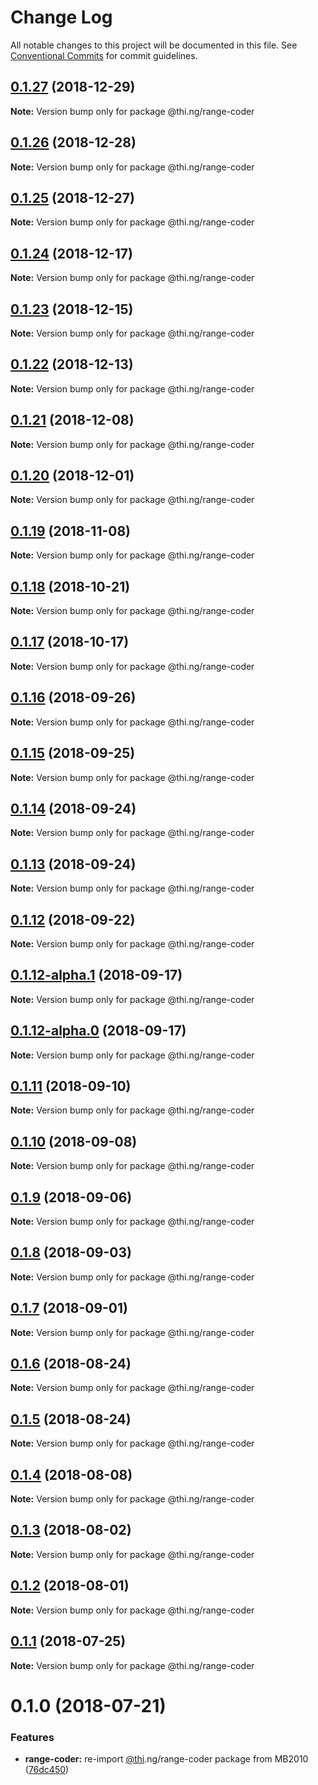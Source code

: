 # Change Log

All notable changes to this project will be documented in this file.
See [Conventional Commits](https://conventionalcommits.org) for commit guidelines.

## [0.1.27](https://github.com/thi-ng/umbrella/compare/@thi.ng/range-coder@0.1.26...@thi.ng/range-coder@0.1.27) (2018-12-29)

**Note:** Version bump only for package @thi.ng/range-coder





## [0.1.26](https://github.com/thi-ng/umbrella/compare/@thi.ng/range-coder@0.1.25...@thi.ng/range-coder@0.1.26) (2018-12-28)

**Note:** Version bump only for package @thi.ng/range-coder





## [0.1.25](https://github.com/thi-ng/umbrella/compare/@thi.ng/range-coder@0.1.24...@thi.ng/range-coder@0.1.25) (2018-12-27)

**Note:** Version bump only for package @thi.ng/range-coder





## [0.1.24](https://github.com/thi-ng/umbrella/compare/@thi.ng/range-coder@0.1.23...@thi.ng/range-coder@0.1.24) (2018-12-17)

**Note:** Version bump only for package @thi.ng/range-coder





## [0.1.23](https://github.com/thi-ng/umbrella/compare/@thi.ng/range-coder@0.1.22...@thi.ng/range-coder@0.1.23) (2018-12-15)

**Note:** Version bump only for package @thi.ng/range-coder





## [0.1.22](https://github.com/thi-ng/umbrella/compare/@thi.ng/range-coder@0.1.21...@thi.ng/range-coder@0.1.22) (2018-12-13)

**Note:** Version bump only for package @thi.ng/range-coder





## [0.1.21](https://github.com/thi-ng/umbrella/compare/@thi.ng/range-coder@0.1.20...@thi.ng/range-coder@0.1.21) (2018-12-08)

**Note:** Version bump only for package @thi.ng/range-coder





## [0.1.20](https://github.com/thi-ng/umbrella/compare/@thi.ng/range-coder@0.1.19...@thi.ng/range-coder@0.1.20) (2018-12-01)

**Note:** Version bump only for package @thi.ng/range-coder





## [0.1.19](https://github.com/thi-ng/umbrella/compare/@thi.ng/range-coder@0.1.18...@thi.ng/range-coder@0.1.19) (2018-11-08)

**Note:** Version bump only for package @thi.ng/range-coder





## [0.1.18](https://github.com/thi-ng/umbrella/compare/@thi.ng/range-coder@0.1.17...@thi.ng/range-coder@0.1.18) (2018-10-21)

**Note:** Version bump only for package @thi.ng/range-coder





## [0.1.17](https://github.com/thi-ng/umbrella/compare/@thi.ng/range-coder@0.1.16...@thi.ng/range-coder@0.1.17) (2018-10-17)

**Note:** Version bump only for package @thi.ng/range-coder





<a name="0.1.16"></a>
## [0.1.16](https://github.com/thi-ng/umbrella/compare/@thi.ng/range-coder@0.1.15...@thi.ng/range-coder@0.1.16) (2018-09-26)

**Note:** Version bump only for package @thi.ng/range-coder





<a name="0.1.15"></a>
## [0.1.15](https://github.com/thi-ng/umbrella/compare/@thi.ng/range-coder@0.1.14...@thi.ng/range-coder@0.1.15) (2018-09-25)

**Note:** Version bump only for package @thi.ng/range-coder





<a name="0.1.14"></a>
## [0.1.14](https://github.com/thi-ng/umbrella/compare/@thi.ng/range-coder@0.1.13...@thi.ng/range-coder@0.1.14) (2018-09-24)

**Note:** Version bump only for package @thi.ng/range-coder





<a name="0.1.13"></a>
## [0.1.13](https://github.com/thi-ng/umbrella/compare/@thi.ng/range-coder@0.1.12...@thi.ng/range-coder@0.1.13) (2018-09-24)

**Note:** Version bump only for package @thi.ng/range-coder





<a name="0.1.12"></a>
## [0.1.12](https://github.com/thi-ng/umbrella/compare/@thi.ng/range-coder@0.1.12-alpha.1...@thi.ng/range-coder@0.1.12) (2018-09-22)

**Note:** Version bump only for package @thi.ng/range-coder





<a name="0.1.12-alpha.1"></a>
## [0.1.12-alpha.1](https://github.com/thi-ng/umbrella/compare/@thi.ng/range-coder@0.1.12-alpha.0...@thi.ng/range-coder@0.1.12-alpha.1) (2018-09-17)

**Note:** Version bump only for package @thi.ng/range-coder





<a name="0.1.12-alpha.0"></a>
## [0.1.12-alpha.0](https://github.com/thi-ng/umbrella/compare/@thi.ng/range-coder@0.1.11...@thi.ng/range-coder@0.1.12-alpha.0) (2018-09-17)

**Note:** Version bump only for package @thi.ng/range-coder





<a name="0.1.11"></a>
## [0.1.11](https://github.com/thi-ng/umbrella/compare/@thi.ng/range-coder@0.1.10...@thi.ng/range-coder@0.1.11) (2018-09-10)

**Note:** Version bump only for package @thi.ng/range-coder





<a name="0.1.10"></a>
## [0.1.10](https://github.com/thi-ng/umbrella/compare/@thi.ng/range-coder@0.1.9...@thi.ng/range-coder@0.1.10) (2018-09-08)

**Note:** Version bump only for package @thi.ng/range-coder





<a name="0.1.9"></a>
## [0.1.9](https://github.com/thi-ng/umbrella/compare/@thi.ng/range-coder@0.1.8...@thi.ng/range-coder@0.1.9) (2018-09-06)




**Note:** Version bump only for package @thi.ng/range-coder

<a name="0.1.8"></a>
## [0.1.8](https://github.com/thi-ng/umbrella/compare/@thi.ng/range-coder@0.1.7...@thi.ng/range-coder@0.1.8) (2018-09-03)




**Note:** Version bump only for package @thi.ng/range-coder

<a name="0.1.7"></a>
## [0.1.7](https://github.com/thi-ng/umbrella/compare/@thi.ng/range-coder@0.1.6...@thi.ng/range-coder@0.1.7) (2018-09-01)




**Note:** Version bump only for package @thi.ng/range-coder

<a name="0.1.6"></a>
## [0.1.6](https://github.com/thi-ng/umbrella/compare/@thi.ng/range-coder@0.1.5...@thi.ng/range-coder@0.1.6) (2018-08-24)




**Note:** Version bump only for package @thi.ng/range-coder

<a name="0.1.5"></a>
## [0.1.5](https://github.com/thi-ng/umbrella/compare/@thi.ng/range-coder@0.1.4...@thi.ng/range-coder@0.1.5) (2018-08-24)




**Note:** Version bump only for package @thi.ng/range-coder

<a name="0.1.4"></a>
## [0.1.4](https://github.com/thi-ng/umbrella/compare/@thi.ng/range-coder@0.1.3...@thi.ng/range-coder@0.1.4) (2018-08-08)




**Note:** Version bump only for package @thi.ng/range-coder

<a name="0.1.3"></a>
## [0.1.3](https://github.com/thi-ng/umbrella/compare/@thi.ng/range-coder@0.1.2...@thi.ng/range-coder@0.1.3) (2018-08-02)




**Note:** Version bump only for package @thi.ng/range-coder

<a name="0.1.2"></a>
## [0.1.2](https://github.com/thi-ng/umbrella/compare/@thi.ng/range-coder@0.1.1...@thi.ng/range-coder@0.1.2) (2018-08-01)




**Note:** Version bump only for package @thi.ng/range-coder

<a name="0.1.1"></a>
## [0.1.1](https://github.com/thi-ng/umbrella/compare/@thi.ng/range-coder@0.1.0...@thi.ng/range-coder@0.1.1) (2018-07-25)




**Note:** Version bump only for package @thi.ng/range-coder

<a name="0.1.0"></a>
# 0.1.0 (2018-07-21)


### Features

* **range-coder:** re-import [@thi](https://github.com/thi).ng/range-coder package from MB2010 ([76dc450](https://github.com/thi-ng/umbrella/commit/76dc450))
